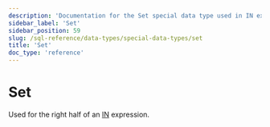```yaml
---
description: 'Documentation for the Set special data type used in IN expressions'
sidebar_label: 'Set'
sidebar_position: 59
slug: /sql-reference/data-types/special-data-types/set
title: 'Set'
doc_type: 'reference'
---
```


# Set

Used for the right half of an [IN](/sql-reference/operators/in) expression.
